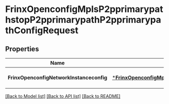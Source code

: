 # FrinxOpenconfigMplsP2pprimarypathstopP2pprimarypathP2pprimarypathConfigRequest

## Properties
Name | Type | Description | Notes
------------ | ------------- | ------------- | -------------
**FrinxOpenconfigNetworkInstanceconfig** | [***FrinxOpenconfigMplsP2pprimarypathstopP2pprimarypathP2pprimarypathConfig**](frinx.openconfig.mpls.p2pprimarypathstop.p2pprimarypath.p2pprimarypath.Config.md) |  | [optional] [default to null]

[[Back to Model list]](../README.md#documentation-for-models) [[Back to API list]](../README.md#documentation-for-api-endpoints) [[Back to README]](../README.md)


